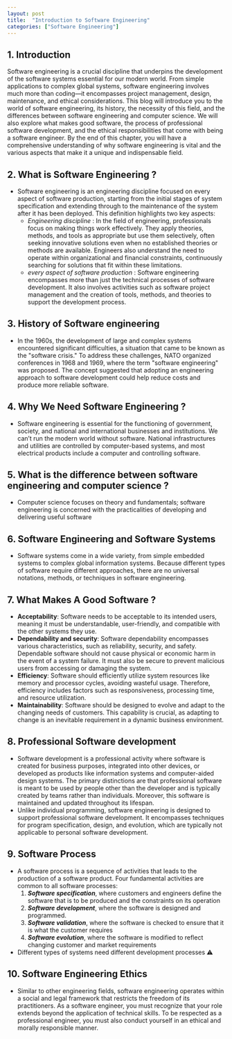 ```yaml
---
layout: post
title:  "Introduction to Software Engineering"
categories: ["Software Engineering"]
---
```


## 1. Introduction
Software engineering is a crucial discipline that underpins the development of the software systems essential for our modern world. From simple applications to complex global systems, software engineering involves much more than coding—it encompasses project management, design, maintenance, and ethical considerations. This blog will introduce you to the world of software engineering, its history, the necessity of this field, and the differences between software engineering and computer science. We will also explore what makes good software, the process of professional software development, and the ethical responsibilities that come with being a software engineer.
By the end of this chapter, you will have a comprehensive understanding of why software engineering is vital and the various aspects that make it a unique and indispensable field.

## 2. What is Software Engineering ?
- Software engineering is an engineering discipline focused on every aspect of software production, starting from the initial stages of system specification and extending through to the maintenance of the system after it has been deployed. This definition highlights two key aspects:
    - *Engineering discipline* : In the field of engineering, professionals focus on making things work effectively. They apply theories, methods, and tools as appropriate but use them selectively, often seeking innovative solutions even when no established theories or methods are available. Engineers also understand the need to operate within organizational and financial constraints, continuously searching for solutions that fit within these limitations.
    - *every aspect of software production* : Software engineering encompasses more than just the technical processes of software development. It also involves activities such as software project management and the creation of tools, methods, and theories to support the development process.

## 3. History of Software engineering
- In the 1960s, the development of large and complex systems encountered significant difficulties, a situation that came to be known as the "software crisis." To address these challenges, NATO organized conferences in 1968 and 1969, where the term "software engineering" was proposed. The concept suggested that adopting an engineering approach to software development could help reduce costs and produce more reliable software.

## 4. Why We Need Software Engineering ?
- Software engineering is essential for the functioning of government, society, and national and international businesses and institutions. We can’t run the modern world without software. National infrastructures and utilities are controlled by computer-based systems, and most electrical products include a computer and controlling software.

## 5. What is the difference between software engineering and computer science ?
- Computer science focuses on theory and fundamentals; software engineering is concerned with the practicalities of developing and delivering useful software

## 6. Software Engineering and Software Systems
- Software systems come in a wide variety, from simple embedded systems to complex global information systems. Because different types of software require different approaches, there are no universal notations, methods, or techniques in software engineering.

## 7. What Makes A Good Software ?
- **Acceptability**: Software needs to be acceptable to its intended users, meaning it must be understandable, user-friendly, and compatible with the other systems they use.
- **Dependability and security**: Software dependability encompasses various characteristics, such as reliability, security, and safety. Dependable software should not cause physical or economic harm in the event of a system failure. It must also be secure to prevent malicious users from accessing or damaging the system.
- **Efficiency**: Software should efficiently utilize system resources like memory and processor cycles, avoiding wasteful usage. Therefore, efficiency includes factors such as responsiveness, processing time, and resource utilization.
- **Maintainability**: Software should be designed to evolve and adapt to the changing needs of customers. This capability is crucial, as adapting to change is an inevitable requirement in a dynamic business environment.

## 8. Professional Software development
- Software development is a professional activity where software is created for business purposes, integrated into other devices, or developed as products like information systems and computer-aided design systems. The primary distinctions are that professional software is meant to be used by people other than the developer and is typically created by teams rather than individuals. Moreover, this software is maintained and updated throughout its lifespan.
- Unlike individual programming, software engineering is designed to support professional software development. It encompasses techniques for program specification, design, and evolution, which are typically not applicable to personal software development.

## 9. Software Process
- A software process is a sequence of activities that leads to the production of a software product. Four fundamental activities are common to all software processes:
    1. ***Software specification***, where customers and engineers define the software that is to be produced and the constraints on its operation
    2. ***Software development***, where the software is designed and programmed.
    3. ***Software validation***, where the software is checked to ensure that it is what the customer requires
    4. ***Software evolution***, where the software is modified to reflect changing customer and market requirements
- Different types of systems need different development processes ⚠️

## 10. Software Engineering Ethics
- Similar to other engineering fields, software engineering operates within a social and legal framework that restricts the freedom of its practitioners. As a software engineer, you must recognize that your role extends beyond the application of technical skills. To be respected as a professional engineer, you must also conduct yourself in an ethical and morally responsible manner.